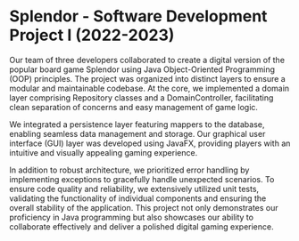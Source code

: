 # Splendor - Software Development Project I (2022-2023)

Our team of three developers collaborated to create a digital version of the popular board game Splendor using Java Object-Oriented Programming (OOP) principles. The project was organized into distinct layers to ensure a modular and maintainable codebase. At the core, we implemented a domain layer comprising Repository classes and a DomainController, facilitating clean separation of concerns and easy management of game logic.

We integrated a persistence layer featuring mappers to the database, enabling seamless data management and storage. Our graphical user interface (GUI) layer was developed using JavaFX, providing players with an intuitive and visually appealing gaming experience.

In addition to robust architecture, we prioritized error handling by implementing exceptions to gracefully handle unexpected scenarios. To ensure code quality and reliability, we extensively utilized unit tests, validating the functionality of individual components and ensuring the overall stability of the application. This project not only demonstrates our proficiency in Java programming but also showcases our ability to collaborate effectively and deliver a polished digital gaming experience.
